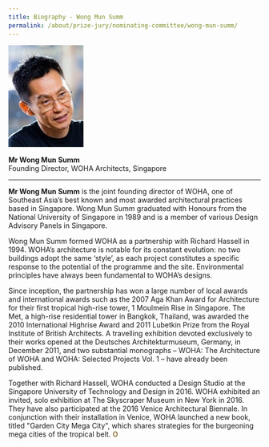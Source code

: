 ```yaml
---
title: Biography - Wong Mun Summ
permalink: /about/prize-jury/nominating-committee/wong-mun-summ/
---
```


<div style="width:150px"><img src="/images/jury/wong-mun-summ.jpg" alt="Wong Mun Summ" /></div>

**Mr Wong Mun Summ**<br>
Founding Director, WOHA Architects, Singapore

---

**Mr Wong Mun Summ** is the joint founding director of WOHA, one of Southeast Asia’s best known and most awarded architectural practices based in Singapore. Wong Mun Summ graduated with Honours from the National University of Singapore in 1989 and is a member of various Design Advisory Panels in Singapore. 

Wong Mun Summ formed WOHA as a partnership with Richard Hassell in 1994. WOHA’s architecture is notable for its constant evolution: no two buildings adopt the same ‘style’, as each project constitutes a specific response to the potential of the programme and the site. Environmental principles have always been fundamental to WOHA’s designs. 

Since inception, the partnership has won a large number of local awards and international awards such as the 2007 Aga Khan Award for Architecture for their first tropical high-rise tower, 1 Moulmein Rise in Singapore. The Met, a high-rise residential tower in Bangkok, Thailand, was awarded the 2010 International Highrise Award and 2011 Lubetkin Prize from the Royal Institute of British Architects. A travelling exhibition devoted exclusively to their works opened at the Deutsches Architekturmuseum, Germany, in December 2011, and two substantial monographs – WOHA: The Architecture of WOHA and WOHA: Selected Projects Vol. 1 – have already been published. 

Together with Richard Hassell, WOHA conducted a Design Studio at the Singapore University of Technology and Design in 2016. WOHA exhibited an invited, solo exhibition at The Skyscraper Museum in New York in 2016. They have also participated at the 2016 Venice Architectural Biennale. In conjunction with their installation in Venice, WOHA launched a new book, titled "Garden City Mega City", which shares strategies for the burgeoning mega cities of the tropical belt. **<font color="#967942">O</font>**
